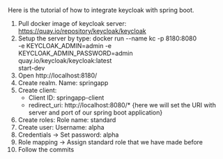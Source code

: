 Here is the tutorial of how to integrate keycloak with spring boot.

1. Pull docker image of keycloak server: https://quay.io/repository/keycloak/keycloak
2. Setup the server by type:
   docker run --name kc -p 8180:8080 \
    -e KEYCLOAK_ADMIN=admin -e KEYCLOAK_ADMIN_PASSWORD=admin \
    quay.io/keycloak/keycloak:latest \
    start-dev
3. Open http://localhost:8180/
4. Create realm. Name: springapp
5. Create client:
   - Client ID: springapp-client
   - redirect_uri: http://localhost:8080/\* {here we will set the URI with server and port of our spring boot application}
6. Create roles: Role name: standard
7. Create user: Username: alpha
8. Credentials -> Set password: alpha
9. Role mapping -> Assign standard role that we have made before
10. Follow the commits
